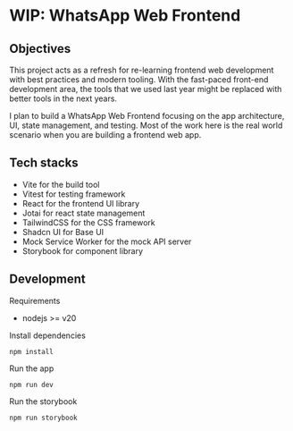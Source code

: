 # WIP: WhatsApp Web Frontend

## Objectives

This project acts as a refresh for re-learning frontend web development with best practices and modern tooling. With the fast-paced front-end development area, the tools that we used last year might be replaced with better tools in the next years.

I plan to build a WhatsApp Web Frontend focusing on the app architecture, UI, state management, and testing. Most of the work here is the real world scenario when you are building a frontend web app.

## Tech stacks

- Vite for the build tool
- Vitest for testing framework
- React for the frontend UI library
- Jotai for react state management
- TailwindCSS for the CSS framework
- Shadcn UI for Base UI
- Mock Service Worker for the mock API server
- Storybook for component library

## Development

Requirements

- nodejs >= v20

Install dependencies

```
npm install
```

Run the app

```
npm run dev
```

Run the storybook

```
npm run storybook
```
